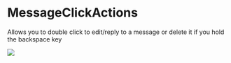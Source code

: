# MessageClickActions

Allows you to double click to edit/reply to a message or delete it if you hold the backspace key

![](https://github.com/Vendicated/Vencord/assets/55940580/6885aca2-4021-4910-b636-bb40f877a816)
